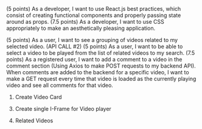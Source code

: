 <!-- (5 points) As a developer, I want to make good, consistent commits (at least 25 for the entire team for both the backend and frontend).  -->
<!-- (5 points) As a web designer, I want to create a wireframe for my application  -->
(5 points) As a developer, I want to use React.js best practices, which consist of creating functional components and properly passing state around as props. 
(7.5 points) As a developer, I want to use CSS appropriately to make an aesthetically pleasing application. 
<!-- (10 points) As a developer, I want to use Axios to make GET requests to the YouTube API to pull in video data.  -->
<!-- (5 points) As a user, I want to be able to search for YouTube videos and see a video related to my search populate my embedded video player. (API CALL #1)  -->
<!-- (5 points) As a user, I want to be able to play a YouTube video in the embedded video player (iframe HTML element).  -->
<!-- (5 points) As a user, I want to see the title and description of the currently playing video.  -->
(5 points) As a user, I want to see a grouping of videos related to my selected video. (API CALL #2) 
(5 points) As a user, I want to be able to select a video to be played from the list of related videos to my search. 
(7.5 points) As a registered user, I want to add a comment to a video in the comment section (Using Axios to make POST requests to my backend API). 
When comments are added to the backend for a specific video, I want to make a GET request every time that video is loaded as the currently playing video and see all comments for that video.


1) Create Video Card
    <!-- 1a) Show Video Image - DONE -->
    <!-- 1b) Show Video Title - DONE -->
    <!-- 1c) OnClick handler -->
    <!-- 1d) Send video id to video player via click -->

<!-- 2) Create onClick to navigate from Video Card to Video Page and play selected Video -->

3) Create single I-Frame for Video player 

4) Related Videos